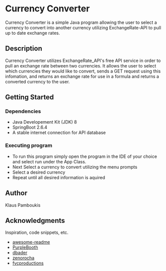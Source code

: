 # Currency Converter

Currency Converter is a simple Java program allowing the user to select a currency to convert into another currency utilizing 
ExchangeRate-API to pull up to date exchange rates.

## Description

Currency Converter utilizes ExchangeRate_API's free API service in order to pull an exchange rate between two currencies.
It allows the user to select which currencies they would like to convert, sends a GET request using this infomation,
and returns an exchange rate for use in a formula and returns a converted currency to the user.

## Getting Started

### Dependencies

* Java Developement Kit (JDK) 8
* SpringBoot 2.6.4
* A stable internet connection for API database

### Executing program

* To run this program simply open the program in the IDE of your choice and select run under the App Class.
* Next Select a currency to convert utilizing the menu prompts
* Select a desired currency
* Repeat until all desired information is aquired

## Author

Klaus Pamboukis

## Acknowledgments

Inspiration, code snippets, etc.
* [awesome-readme](https://github.com/matiassingers/awesome-readme)
* [PurpleBooth](https://gist.github.com/PurpleBooth/109311bb0361f32d87a2)
* [dbader](https://github.com/dbader/readme-template)
* [zenorocha](https://gist.github.com/zenorocha/4526327)
* [fvcproductions](https://gist.github.com/fvcproductions/1bfc2d4aecb01a834b46)
